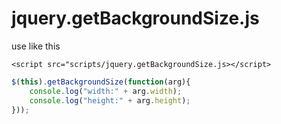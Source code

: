 # jquery.getBackgroundSize.js

use like this
```js:import
<script src="scripts/jquery.getBackgroundSize.js></script>
```

```js
$(this).getBackgroundSize(function(arg){
    console.log("width:" + arg.width);
    console.log("height:" + arg.height);
}));
```
